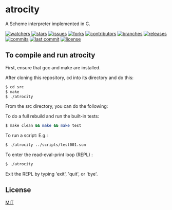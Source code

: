 # atrocity
A Scheme interpreter implemented in C.

[![watchers][watchers-badge-image]][watchers-url]
[![stars][stars-badge-image]][stars-url]
[![issues][issues-badge-image]][issues-url]
[![forks][forks-badge-image]][forks-url]
[![contributors][contributors-badge-image]][contributors-url]
[![branches][branches-badge-image]][branches-url]
[![releases][releases-badge-image]][releases-url]
[![commits][commits-badge-image]][commits-url]
[![last commit][last-commit-badge-image]][last-commit-url]
[![license][license-badge-image]][license-url]

## To compile and run atrocity

First, ensure that gcc and make are installed.

After cloning this repository, cd into its directory and do this:

```sh
$ cd src
$ make
$ ./atrocity
```

From the src directory, you can do the following:

To do a full rebuild and run the built-in tests:

```sh
$ make clean && make && make test
```

To run a script: E.g.:

```sh
$ ./atrocity ../scripts/test001.scm
```

To enter the read-eval-print loop (REPL) :

```sh
$ ./atrocity
```

Exit the REPL by typing 'exit', 'quit', or 'bye'.

## License
[MIT](https://choosealicense.com/licenses/mit/)

[watchers-badge-image]: https://badgen.net/github/watchers/tom-weatherhead/atrocity
[watchers-url]: https://github.com/tom-weatherhead/atrocity/watchers
[stars-badge-image]: https://badgen.net/github/stars/tom-weatherhead/atrocity
[stars-url]: https://github.com/tom-weatherhead/atrocity/stargazers
[issues-badge-image]: https://badgen.net/github/issues/tom-weatherhead/atrocity
[issues-url]: https://github.com/tom-weatherhead/atrocity/issues
[forks-badge-image]: https://badgen.net/github/forks/tom-weatherhead/atrocity
[forks-url]: https://github.com/tom-weatherhead/atrocity/network/members
[contributors-badge-image]: https://badgen.net/github/contributors/tom-weatherhead/atrocity
[contributors-url]: https://github.com/tom-weatherhead/atrocity/graphs/contributors
[branches-badge-image]: https://badgen.net/github/branches/tom-weatherhead/atrocity
[branches-url]: https://github.com/tom-weatherhead/atrocity/branches
[releases-badge-image]: https://badgen.net/github/releases/tom-weatherhead/atrocity
[releases-url]: https://github.com/tom-weatherhead/atrocity/releases
[commits-badge-image]: https://badgen.net/github/commits/tom-weatherhead/atrocity
[commits-url]: https://github.com/tom-weatherhead/atrocity/commits/master
[last-commit-badge-image]: https://badgen.net/github/last-commit/tom-weatherhead/atrocity
[last-commit-url]: https://github.com/tom-weatherhead/atrocity
[license-badge-image]: https://img.shields.io/github/license/mashape/apistatus.svg
[license-url]: https://github.com/tom-weatherhead/thaw-grammar/blob/master/LICENSE
